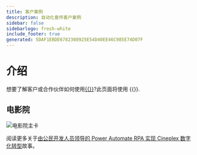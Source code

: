 ```yaml
---
title: 客户案例
description: 自动化套件客户案例
sidebar: false
sidebarlogo: fresh-white
include_footer: true
generated: 5DAF1EBDE6782308925E54D40EE46C985E74D07F
---
```


# 介绍

想要了解客户或合作伙伴如何使用[{{<product-name>}}](https://aka.ms/ak4pp)?此页面将使用 {{<product-name>}}.

## 电影院

![电影院主卡](https://msflowblogscdn.azureedge.net/wp-content/uploads/2022/09/Cieneplex-Main-Card.jpg)

阅读更多关于[由公民开发人员领导的 Power Automate RPA 实现 Cineplex 数字化转型](https://powerautomate.microsoft.com/blog/cineplex-digital-transformation-with-power-automate-rpa-led-by-citizen-developers/)故事。
